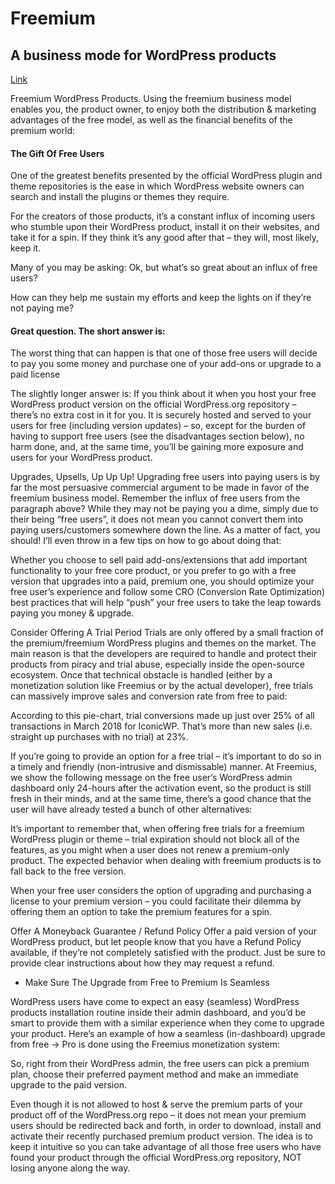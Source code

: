 
# Freemium

## A business mode for WordPress products

[Link](https://)

Freemium WordPress Products. Using the freemium business model enables you, the product owner, to enjoy both the distribution & marketing advantages of the free model, as well as the financial benefits of the premium world:

#### The Gift Of Free Users

One of the greatest benefits presented by the official WordPress plugin and theme repositories is the ease in which WordPress website owners can search and install the plugins or themes they require.

For the creators of those products, it’s a constant influx of incoming users who stumble upon their WordPress product, install it on their websites, and take it for a spin. If they think it’s any good after that – they will, most likely, keep it.

Many of you may be asking: Ok, but what’s so great about an influx of free users? 

How can they help me sustain my efforts and keep the lights on if they’re not paying me?

#### Great question. The short answer is: 

The worst thing that can happen is that one of those free users will decide to pay you some money and purchase one of your add-ons or upgrade to a paid license 

The slightly longer answer is: If you think about it when you host your free WordPress product version on the official WordPress.org repository – there’s no extra cost in it for you. It is securely hosted and served to your users for free (including version updates) – so, except for the burden of having to support free users (see the disadvantages section below), no harm done, and, at the same time, you’ll be gaining more exposure and users for your WordPress product.

Upgrades, Upsells, Up Up Up!
Upgrading free users into paying users is by far the most persuasive commercial argument to be made in favor of the freemium business model. Remember the influx of free users from the paragraph above? While they may not be paying you a dime, simply due to their being “free users”, it does not mean you cannot convert them into paying users/customers somewhere down the line. As a matter of fact, you should! I’ll even throw in a few tips on how to go about doing that:

Whether you choose to sell paid add-ons/extensions that add important functionality to your free core product, or you prefer to go with a free version that upgrades into a paid, premium one, you should optimize your free user’s experience and follow some CRO (Conversion Rate Optimization) best practices that will help “push” your free users to take the leap towards paying you money & upgrade.

Consider Offering A Trial Period
Trials are only offered by a small fraction of the premium/freemium WordPress plugins and themes on the market. The main reason is that the developers are required to handle and protect their products from piracy and trial abuse, especially inside the open-source ecosystem. Once that technical obstacle is handled (either by a monetization solution like Freemius or by the actual developer), free trials can massively improve sales and conversion rate from free to paid:

According to this pie-chart, trial conversions made up just over 25% of all transactions in March 2018 for IconicWP. That’s more than new sales (i.e. straight up purchases with no trial) at 23%.

If you’re going to provide an option for a free trial – it’s important to do so in a timely and friendly (non-intrusive and dismissable) manner. At Freemius, we show the following message on the free user’s WordPress admin dashboard only 24-hours after the activation event, so the product is still fresh in their minds, and at the same time, there’s a good chance that the user will have already tested a bunch of other alternatives:

It’s important to remember that, when offering free trials for a freemium WordPress plugin or theme –  trial expiration should not block all of the features, as you might when a user does not renew a premium-only product. The expected behavior when dealing with freemium products is to fall back to the free version.

When your free user considers the option of upgrading and purchasing a license to your premium version – you could facilitate their dilemma by offering them an option to take the premium features for a spin.

Offer A Moneyback Guarantee / Refund Policy
Offer a paid version of your WordPress product, but let people know that you have a Refund Policy available, if they’re not completely satisfied with the product. Just be sure to provide clear instructions about how they may request a refund.

- Make Sure The Upgrade from Free to Premium Is Seamless

WordPress users have come to expect an easy (seamless) WordPress products installation routine inside their admin dashboard, and you’d be smart to provide them with a similar experience when they come to upgrade your product. Here’s an example of how a seamless (in-dashboard) upgrade from free → Pro is done using the Freemius monetization system:

So, right from their WordPress admin, the free users can pick a premium plan, choose their preferred payment method and make an immediate upgrade to the paid version.

Even though it is not allowed to host & serve the premium parts of your product off of the WordPress.org repo – it does not mean your premium users should be redirected back and forth, in order to download, install and activate their recently purchased premium product version. The idea is to keep it intuitive so you can take advantage of all those free users who have found your product through the official WordPress.org repository, NOT losing anyone along the way.
				